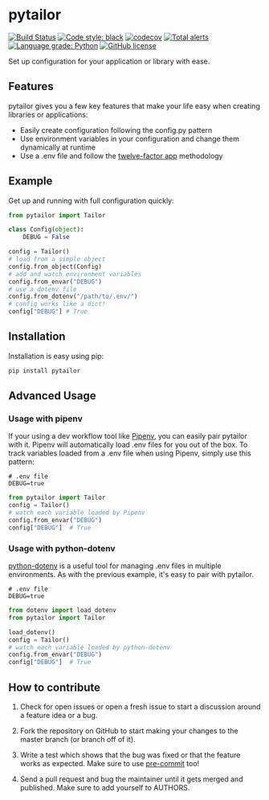 # pytailor

[![Build Status](https://travis-ci.org/bradleygolden/pytailor.svg?branch=master)](https://travis-ci.org/bradleygolden/pytailor)
[![Code style: black](https://img.shields.io/badge/code%20style-black-000000.svg)](https://github.com/ambv/black)
[![codecov](https://codecov.io/gh/bradleygolden/pytailor/branch/master/graph/badge.svg)](https://codecov.io/gh/bradleygolden/pytailor)
[![Total alerts](https://img.shields.io/lgtm/alerts/g/bradleygolden/pytailor.svg?logo=lgtm&logoWidth=18)](https://lgtm.com/projects/g/bradleygolden/pytailor/alerts/)
[![Language grade: Python](https://img.shields.io/lgtm/grade/python/g/bradleygolden/pytailor.svg?logo=lgtm&logoWidth=18)](https://lgtm.com/projects/g/bradleygolden/pytailor/context:python)
[![GitHub license](https://img.shields.io/github/license/bradleygolden/pytailor.svg)](https://github.com/bradleygolden/pytailor/blob/master/LICENSE)

Set up configuration for your application or library with ease.

## Features

pytailor gives you a few key features that make your life easy when creating libraries or applications:

- Easily create configuration following the config.py pattern
- Use environment variables in your configuration and change them dynamically at runtime
- Use a .env file and follow the [twelve-factor app](https://12factor.net/) methodology

## Example

Get up and running with full configuration quickly:

```python
from pytailor import Tailor

class Config(object):
    DEBUG = False

config = Tailor()
# load from a simple object
config.from_object(Config)
# add and watch environment variables
config.from_envar("DEBUG")
# use a dotenv file
config.from_dotenv("/path/to/.env/")
# config works like a dict!
config["DEBUG"] # True
```

## Installation

Installation is easy using pip:

```bash
pip install pytailor
```

## Advanced Usage

### Usage with pipenv

If your using a dev workflow tool like [Pipenv](https://pipenv.readthedocs.io/en/latest/), you can easily pair pytailor with it. Pipenv will automatically load .env files for you out of the box. To track variables loaded from a .env file when using Pipenv, simply use this pattern:

```.env
# .env file
DEBUG=true
```

```python
from pytailor import Tailor
config = Tailor()
# watch each variable loaded by Pipenv
config.from_envar("DEBUG")
config["DEBUG"]  # True
```

### Usage with python-dotenv

[python-dotenv](https://github.com/theskumar/python-dotenv) is a useful tool for managing .env files in multiple environments. As with the previous example, it's easy to pair with pytailor.

```.env
# .env file
DEBUG=true
```

```python
from dotenv import load_dotenv
from pytailor import Tailor

load_dotenv()
config = Tailor()
# watch each variable loaded by python-dotenv
config.from_envar("DEBUG")
config["DEBUG"]  # True
```

## How to contribute

1. Check for open issues or open a fresh issue to start a discussion around a feature idea or a bug.

2. Fork the repository on GitHub to start making your changes to the master branch (or branch off of it).

3. Write a test which shows that the bug was fixed or that the feature works as expected. Make sure to use [pre-commit](https://pre-commit.com/) too!

4. Send a pull request and bug the maintainer until it gets merged and published. Make sure to add yourself to AUTHORS.

